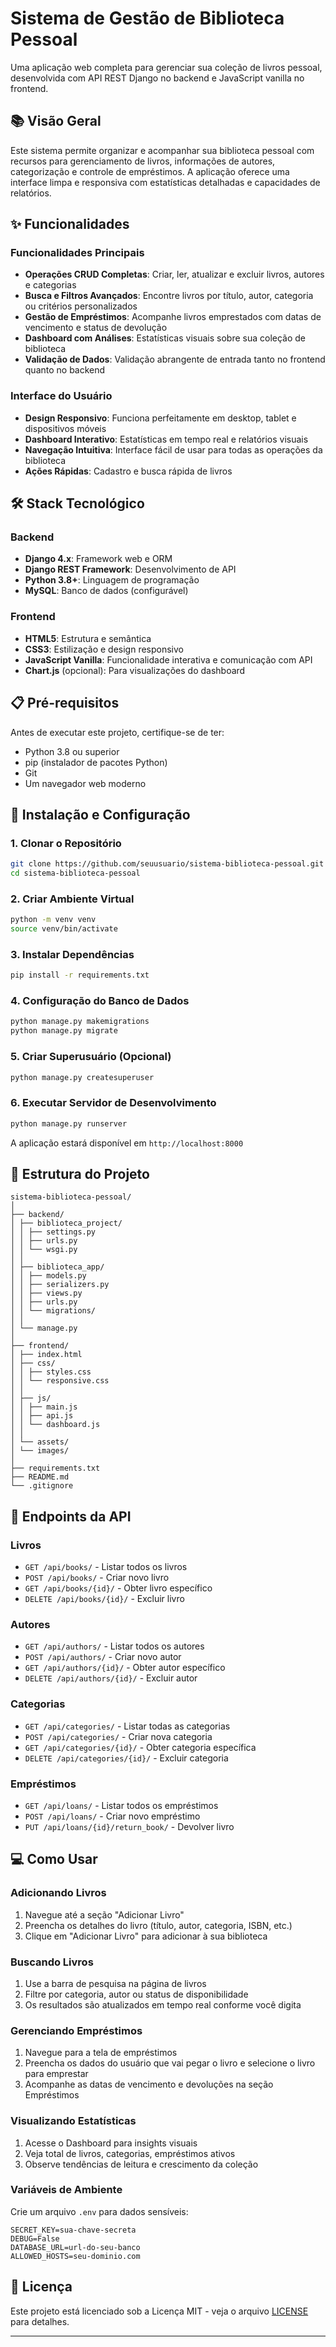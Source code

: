 # Sistema de Gestão de Biblioteca Pessoal

Uma aplicação web completa para gerenciar sua coleção de livros pessoal, desenvolvida com API REST Django no backend e JavaScript vanilla no frontend.

## 📚 Visão Geral

Este sistema permite organizar e acompanhar sua biblioteca pessoal com recursos para gerenciamento de livros, informações de autores, categorização e controle de empréstimos. A aplicação oferece uma interface limpa e responsiva com estatísticas detalhadas e capacidades de relatórios.

## ✨ Funcionalidades

### Funcionalidades Principais

- **Operações CRUD Completas**: Criar, ler, atualizar e excluir livros, autores e categorias
- **Busca e Filtros Avançados**: Encontre livros por título, autor, categoria ou critérios personalizados
- **Gestão de Empréstimos**: Acompanhe livros emprestados com datas de vencimento e status de devolução
- **Dashboard com Análises**: Estatísticas visuais sobre sua coleção de biblioteca
- **Validação de Dados**: Validação abrangente de entrada tanto no frontend quanto no backend

### Interface do Usuário

- **Design Responsivo**: Funciona perfeitamente em desktop, tablet e dispositivos móveis
- **Dashboard Interativo**: Estatísticas em tempo real e relatórios visuais
- **Navegação Intuitiva**: Interface fácil de usar para todas as operações da biblioteca
- **Ações Rápidas**: Cadastro e busca rápida de livros

## 🛠️ Stack Tecnológico

### Backend

- **Django 4.x**: Framework web e ORM
- **Django REST Framework**: Desenvolvimento de API
- **Python 3.8+**: Linguagem de programação
- **MySQL**: Banco de dados (configurável)

### Frontend

- **HTML5**: Estrutura e semântica
- **CSS3**: Estilização e design responsivo
- **JavaScript Vanilla**: Funcionalidade interativa e comunicação com API
- **Chart.js** (opcional): Para visualizações do dashboard

## 📋 Pré-requisitos

Antes de executar este projeto, certifique-se de ter:

- Python 3.8 ou superior
- pip (instalador de pacotes Python)
- Git
- Um navegador web moderno

## 🚀 Instalação e Configuração

### 1. Clonar o Repositório

```bash
git clone https://github.com/seuusuario/sistema-biblioteca-pessoal.git
cd sistema-biblioteca-pessoal
```

### 2. Criar Ambiente Virtual

```bash
python -m venv venv
source venv/bin/activate
```

### 3. Instalar Dependências

```bash
pip install -r requirements.txt
```

### 4. Configuração do Banco de Dados

```bash
python manage.py makemigrations
python manage.py migrate
```

### 5. Criar Superusuário (Opcional)

```bash
python manage.py createsuperuser
```

### 6. Executar Servidor de Desenvolvimento

```bash
python manage.py runserver
```

A aplicação estará disponível em `http://localhost:8000`

## 📁 Estrutura do Projeto

```mdx
sistema-biblioteca-pessoal/
│
├── backend/
│ ├── biblioteca_project/
│ │ ├── settings.py
│ │ ├── urls.py
│ │ └── wsgi.py
│ │
│ ├── biblioteca_app/
│ │ ├── models.py
│ │ ├── serializers.py
│ │ ├── views.py
│ │ ├── urls.py
│ │ └── migrations/
│ │
│ └── manage.py
│
├── frontend/
│ ├── index.html
│ ├── css/
│ │ ├── styles.css
│ │ └── responsive.css
│ │
│ ├── js/
│ │ ├── main.js
│ │ ├── api.js
│ │ └── dashboard.js
│ │
│ └── assets/
│ └── images/
│
├── requirements.txt
├── README.md
└── .gitignore
```

## 🔧 Endpoints da API

### Livros

- `GET /api/books/` - Listar todos os livros
- `POST /api/books/` - Criar novo livro
- `GET /api/books/{id}/` - Obter livro específico
- `DELETE /api/books/{id}/` - Excluir livro

### Autores

- `GET /api/authors/` - Listar todos os autores
- `POST /api/authors/` - Criar novo autor
- `GET /api/authors/{id}/` - Obter autor específico
- `DELETE /api/authors/{id}/` - Excluir autor

### Categorias

- `GET /api/categories/` - Listar todas as categorias
- `POST /api/categories/` - Criar nova categoria
- `GET /api/categories/{id}/` - Obter categoria específica
- `DELETE /api/categories/{id}/` - Excluir categoria

### Empréstimos

- `GET /api/loans/` - Listar todos os empréstimos
- `POST /api/loans/` - Criar novo empréstimo
- `PUT /api/loans/{id}/return_book/` - Devolver livro

## 💻 Como Usar

### Adicionando Livros

1. Navegue até a seção "Adicionar Livro"
2. Preencha os detalhes do livro (título, autor, categoria, ISBN, etc.)
3. Clique em "Adicionar Livro" para adicionar à sua biblioteca

### Buscando Livros

1. Use a barra de pesquisa na página de livros
2. Filtre por categoria, autor ou status de disponibilidade
3. Os resultados são atualizados em tempo real conforme você digita

### Gerenciando Empréstimos

1. Navegue para a tela de empréstimos
2. Preencha os dados do usuário que vai pegar o livro e selecione o livro para emprestar
3. Acompanhe as datas de vencimento e devoluções na seção Empréstimos

### Visualizando Estatísticas

1. Acesse o Dashboard para insights visuais
2. Veja total de livros, categorias, empréstimos ativos
3. Observe tendências de leitura e crescimento da coleção

### Variáveis de Ambiente

Crie um arquivo `.env` para dados sensíveis:

```env
SECRET_KEY=sua-chave-secreta
DEBUG=False
DATABASE_URL=url-do-seu-banco
ALLOWED_HOSTS=seu-dominio.com
```

## 📝 Licença

Este projeto está licenciado sob a Licença MIT - veja o arquivo [LICENSE](LICENSE) para detalhes.

---
